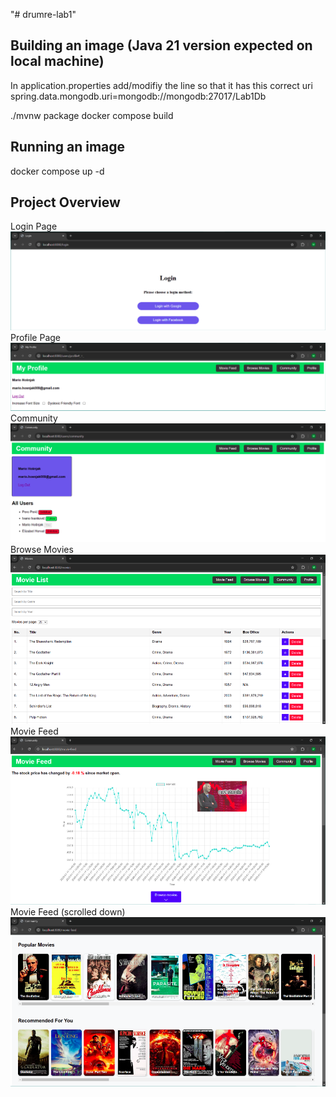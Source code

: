 "# drumre-lab1" 

## Building an image (Java 21 version expected on local machine)
In application.properties add/modifiy the line so that it has this correct uri
spring.data.mongodb.uri=mongodb://mongodb:27017/Lab1Db

./mvnw package
docker compose build

## Running an image
docker compose up -d

## Project Overview
Login Page
![login](docs/img/login.png)
Profile Page
![profile](docs/img/profile.png)
Community
![community](docs/img/community.png)
Browse Movies
![browse](docs/img/browse.png)
Movie Feed
![feed1](docs/img/feed1.png)
Movie Feed (scrolled down)
![feed2](docs/img/feed2.png)
